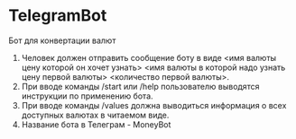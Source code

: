 # TelegramBot
Бот для конвертации валют
1. Человек должен отправить сообщение боту в виде <имя валюты цену которой он хочет узнать> <имя валюты в которой надо узнать цену первой валюты> <количество первой валюты>.
2. При вводе команды /start или /help пользователю выводятся инструкции по применению бота.
3. При вводе команды /values должна выводиться информация о всех доступных валютах в читаемом виде.
4. Название бота в Телеграм - MoneyBot
